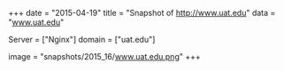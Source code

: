 
+++
date = "2015-04-19"
title = "Snapshot of http://www.uat.edu"
data = "www.uat.edu"

Server = ["Nginx"]
domain = ["uat.edu"]

  image = "snapshots/2015_16/www.uat.edu.png"
+++
#

